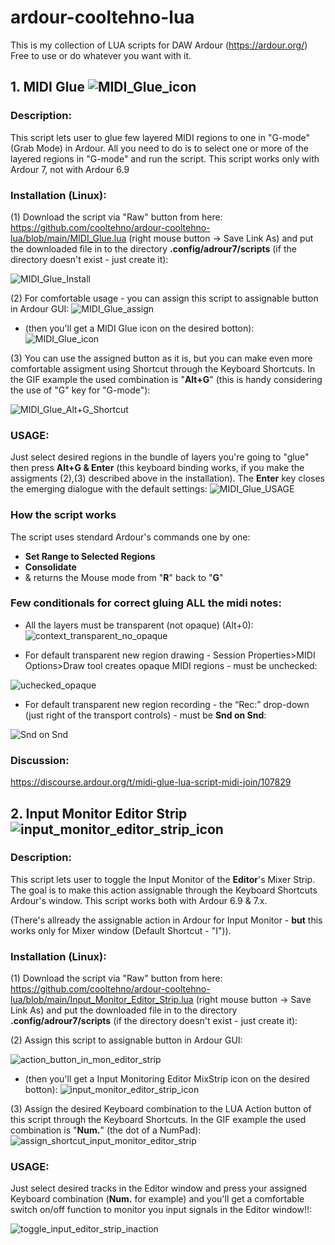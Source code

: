 # ardour-cooltehno-lua

This is my collection of LUA scripts for DAW Ardour (https://ardour.org/) Free to use or do whatever you want with it.

## 1. MIDI Glue ![MIDI_Glue_icon](https://user-images.githubusercontent.com/19673308/200134679-1c25a406-5e14-4531-b490-87e5278b7c46.png)

### Description:

This script lets user to glue few layered MIDI regions to one in "G-mode" (Grab Mode) in Ardour. All you need to do is to select one or more of the layered regions in "G-mode" and run the script. This script works only with Ardour 7, not with Ardour 6.9

### Installation (Linux):

(1)
Download the script via "Raw" button from here: https://github.com/cooltehno/ardour-cooltehno-lua/blob/main/MIDI_Glue.lua (right mouse button -> Save Link As) and put the downloaded file in to the directory <b>.config/adrour7/scripts</b> (if the directory doesn't exist - just create it):

![MIDI_Glue_Install](https://user-images.githubusercontent.com/19673308/200136244-2c0a30b7-a4a3-4703-9ad5-dfa848dbf20b.gif)

(2)
For comfortable usage - you can assign this script to assignable button in Ardour GUI:
![MIDI_Glue_assign](https://user-images.githubusercontent.com/19673308/200134231-12e3e3b9-ddf1-4781-838e-b895dc4fa4be.gif)
- (then you'll get a MIDI Glue icon on the desired botton):     ![MIDI_Glue_icon](https://user-images.githubusercontent.com/19673308/200134378-2cd3bc5f-4af0-4dfb-935e-7da7e118e1f3.png)

(3)
You can use the assigned button as it is, but you can make even more comfortable assigment
using Shortcut through the Keyboard Shortcuts. In the GIF example the used combination is "<b>Alt+G</b>" (this is handy considering the use of "G" key for "G-mode"):

![MIDI_Glue_Alt+G_Shortcut](https://user-images.githubusercontent.com/19673308/200134578-538b8f83-4242-423b-a251-2c2e67cd3a26.gif)

### USAGE:
Just select desired regions in the bundle of layers you're going to "glue" then press <b>Alt+G & Enter</b> (this keyboard binding works, if you make the assigments (2),(3) described above in the installation). The <b>Enter</b> key closes the emerging dialogue with the default settings:
![MIDI_Glue_USAGE](https://user-images.githubusercontent.com/19673308/200234537-094ecdbe-3976-47e3-aa67-9969fb85c9b7.gif)



### How the script works
The script uses stendard Ardour's commands one by one:
- <b>Set Range to Selected Regions</b>
- <b>Consolidate</b>
- & returns the Mouse mode from "<b>R</b>" back to "<b>G</b>"

### Few conditionals for correct gluing ALL the midi notes:
- All the layers must be transparent (not opaque) (Alt+0):
![context_transparent_no_opaque](https://user-images.githubusercontent.com/19673308/200143773-ef990475-7add-4bb1-96e9-aad08bd7715a.png)

- For default transparent new region drawing - Session Properties>MIDI Options>Draw tool creates opaque MIDI regions - must be unchecked:

![uchecked_opaque](https://user-images.githubusercontent.com/19673308/200143842-8d700f89-0244-4074-a129-c85c59badee2.png)

- For default transparent new region recording - the “Rec:” drop-down (just right of the transport controls) - must be <b>Snd on Snd</b>:

![Snd on Snd](https://user-images.githubusercontent.com/19673308/200143888-8e9999bd-bdb9-4254-b652-9402bdf590b0.gif)

### Discussion:
https://discourse.ardour.org/t/midi-glue-lua-script-midi-join/107829


## 2. Input Monitor Editor Strip ![input_monitor_editor_strip_icon](https://user-images.githubusercontent.com/19673308/205136647-2ec68bf1-aabb-48f1-bbde-d1c960c02ab8.png)

### Description:

This script lets user to toggle the Input Monitor of the <b>Editor</b>'s Mixer Strip. The goal is to make this action assignable through the Keyboard Shortcuts Ardour's window. This script works both with Ardour 6.9 & 7.x.

(There's allready the assignable action in Ardour for Input Monitor - <b>but</b> this works only for Mixer window (Default Shortcut - "I")).


### Installation (Linux):

(1)
Download the script via "Raw" button from here: https://github.com/cooltehno/ardour-cooltehno-lua/blob/main/Input_Monitor_Editor_Strip.lua (right mouse button -> Save Link As) and put the downloaded file in to the directory <b>.config/adrour7/scripts</b> (if the directory doesn't exist - just create it):

(2)
Assign this script to assignable button in Ardour GUI:

![action_button_in_mon_editor_strip](https://user-images.githubusercontent.com/19673308/205148014-979e3be3-abe4-4c21-8b66-27ba86613d05.gif)


- (then you'll get a Input Monitoring Editor MixStrip icon on the desired botton):  ![input_monitor_editor_strip_icon](https://user-images.githubusercontent.com/19673308/205143663-1b268d65-76b2-4713-b85e-ade8158a2e8d.png)


(3)
Assign the desired Keyboard combination to the LUA Action button of this script through the Keyboard Shortcuts. In the GIF example the used combination is "<b>Num.</b>" (the dot of a NumPad):
![assign_shortcut_input_monitor_editor_strip](https://user-images.githubusercontent.com/19673308/205144614-eb4e85f1-fd71-4ada-91a9-603a24a3bb63.gif)

### USAGE:
Just select desired tracks in the Editor window and press your assigned Keyboard combination (<b>Num.</b> for example) and you'll get a comfortable switch on/off function to monitor you input signals in the Editor window!!:

![toggle_input_editor_strip_inaction](https://user-images.githubusercontent.com/19673308/205150894-944b4bc2-ce1f-4680-9a44-17b5f09d8fe7.gif)
